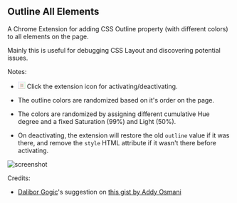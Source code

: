 ## Outline All Elements

A Chrome Extension for adding CSS Outline property (with different colors) to all elements on the page.

Mainly this is useful for debugging CSS Layout and discovering potential issues.

Notes:

- ![icon](/icon_16.png) Click the extension icon for activating/deactivating.

- The outline colors are randomized based on it's order on the page.

- The colors are randomized by assigning different cumulative Hue degree and a fixed Saturation (99%) and Light (50%).

- On deactivating, the extension will restore the old `outline` value if it was there, and remove the `style` HTML attribute if it wasn't there before activating.

![screenshot](https://i.imgur.com/OUvjZdx.png)

Credits:

- [Dalibor Gogic](https://github.com/daliborgogic)'s suggestion on [this gist by Addy Osmani](https://gist.github.com/addyosmani/fd3999ea7fce242756b1)
